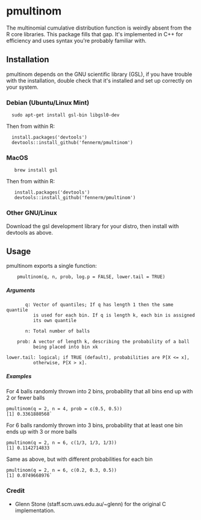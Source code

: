 # pmultinom

The multinomial cumulative distribution function is weirdly absent from the R
core libraries. This package fills that gap. It's implemented in C++ for
efficiency and uses syntax you're probably familiar with.

## Installation

pmultinom depends on the GNU scientific library (GSL), if you have trouble with
the installation, double check that it's installed and set up correctly on your
system.

### Debian (Ubuntu/Linux Mint)

```
  sudo apt-get install gsl-bin libgsl0-dev
```

Then from within R:

``` 
  install.packages('devtools')
  devtools::install_github('fennerm/pmultinom')
```

### MacOS

```
   brew install gsl
```

Then from within R:

```
   install.packages('devtools')
   devtools::install_github('fennerm/pmultinom')
```

### Other GNU/Linux

Download the gsl development library for your distro, then install with devtools
as above.

## Usage

pmultinom exports a single function:

```
    pmultinom(q, n, prob, log.p = FALSE, lower.tail = TRUE)
```

##### Arguments

```
       q: Vector of quantiles; If q has length 1 then the same quantile
          is used for each bin. If q is length k, each bin is assigned
          its own quantile

       n: Total number of balls

    prob: A vector of length k, describing the probability of a ball
          being placed into bin xk

lower.tail: logical; if TRUE (default), probabilities are P[X <= x],
          otherwise, P[X > x].
```

##### Examples

For 4 balls randomly thrown into 2 bins, probability that all bins end up with 2
or fewer balls

```
pmultinom(q = 2, n = 4, prob = c(0.5, 0.5))
[1] 0.3361880568`
```

For 6 balls randomly thrown into 3 bins, probability that at least one bin ends
up with 3 or more balls

```
pmultinom(q = 2, n = 6, c(1/3, 1/3, 1/3))
[1] 0.1142714833
```

Same as above, but with different probabilities for each bin

```
pmultinom(q = 2, n = 6, c(0.2, 0.3, 0.5))
[1] 0.0749668976`
```

### Credit

- Glenn Stone (staff.scm.uws.edu.au/~glenn) for the original C implementation.

